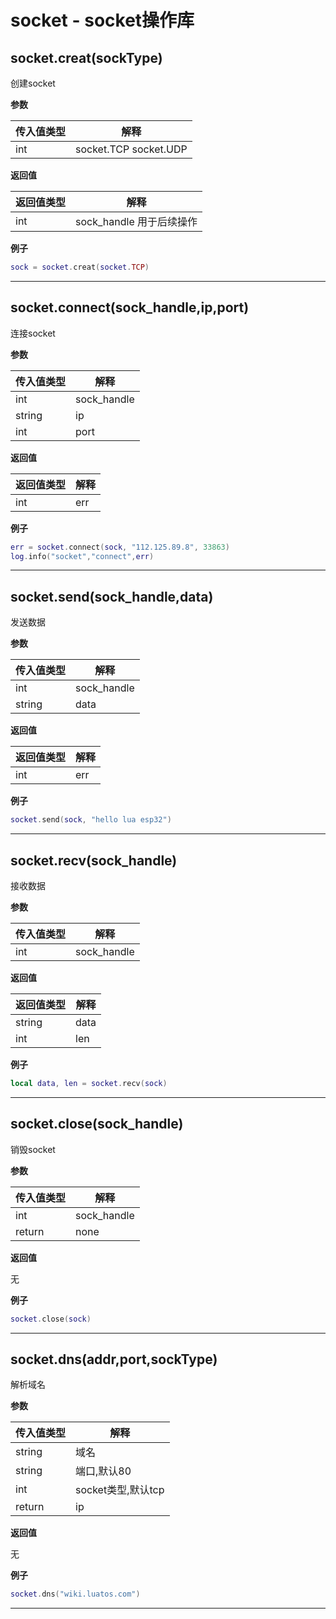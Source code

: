 # socket - socket操作库

## socket.creat(sockType)

创建socket

**参数**

|传入值类型|解释|
|-|-|
|int|socket.TCP socket.UDP|

**返回值**

|返回值类型|解释|
|-|-|
|int|sock_handle 用于后续操作|

**例子**

```lua
sock = socket.creat(socket.TCP)

```

---

## socket.connect(sock_handle,ip,port)

连接socket

**参数**

|传入值类型|解释|
|-|-|
|int|sock_handle|
|string|ip|
|int|port|

**返回值**

|返回值类型|解释|
|-|-|
|int|err|

**例子**

```lua
err = socket.connect(sock, "112.125.89.8", 33863)
log.info("socket","connect",err)

```

---

## socket.send(sock_handle,data)

发送数据

**参数**

|传入值类型|解释|
|-|-|
|int|sock_handle|
|string|data|

**返回值**

|返回值类型|解释|
|-|-|
|int|err|

**例子**

```lua
socket.send(sock, "hello lua esp32")

```

---

## socket.recv(sock_handle)

接收数据

**参数**

|传入值类型|解释|
|-|-|
|int|sock_handle|

**返回值**

|返回值类型|解释|
|-|-|
|string|data|
|int|len|

**例子**

```lua
local data, len = socket.recv(sock)

```

---

## socket.close(sock_handle)

销毁socket

**参数**

|传入值类型|解释|
|-|-|
|int|sock_handle|
|return|none|

**返回值**

无

**例子**

```lua
socket.close(sock)

```

---

## socket.dns(addr,port,sockType)

解析域名

**参数**

|传入值类型|解释|
|-|-|
|string|域名|
|string|端口,默认80|
|int|socket类型,默认tcp|
|return|ip|

**返回值**

无

**例子**

```lua
socket.dns("wiki.luatos.com")

```

---

